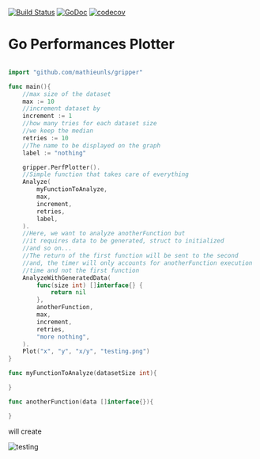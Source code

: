 [![Build Status](https://travis-ci.org/MathieuNls/gripper.png)](https://travis-ci.org/MathieuNls/gripper)
[![GoDoc](https://godoc.org/github.com/MathieuNls/gripper?status.png)](https://godoc.org/github.com/MathieuNls/gripper)
[![codecov](https://codecov.io/gh/MathieuNls/gripper/branch/master/graph/badge.svg)](https://codecov.io/gh/MathieuNls/gripper)

# Go Performances Plotter

```go

import "github.com/mathieunls/gripper"

func main(){
    //max size of the dataset
    max := 10
    //increment dataset by 
    increment := 1
    //how many tries for each dataset size
    //we keep the median
    retries := 10
    //The name to be displayed on the graph
    label := "nothing"

    gripper.PerfPlotter().
    //Simple function that takes care of everything
    Analyze(
        myFunctionToAnalyze,
        max,
        increment,
        retries,
        label,
    ).
    //Here, we want to analyze anotherFunction but
    //it requires data to be generated, struct to initialized
    //and so on...
    //The return of the first function will be sent to the second
    //and, the timer will only accounts for anotherFunction execution 
    //time and not the first function
    AnalyzeWithGeneratedData(
        func(size int) []interface{} {
			return nil
		},
        anotherFunction,
        max,
        increment,
        retries,
        "more nothing",
    ).
    Plot("x", "y", "x/y", "testing.png")
}

func myFunctionToAnalyze(datasetSize int){

}

func anotherFunction(data []interface{}){

}
```

will create 

![testing](https://user-images.githubusercontent.com/7218861/26978307-0e3def36-4cf9-11e7-8527-3bf9936d8ae9.png)
